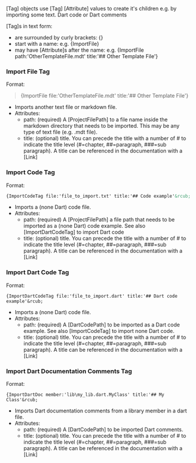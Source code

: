 [//]: # (This file was generated from: doc/templates/03-Tags.mdt using the documentation_builder package on: 2021-09-01 12:59:47.822666.)
<a id='lib-parser-tag-parser-dart-tag'></a>[Tag] objects use [Tag] [Attribute] values to create it's children e.g. by importing some text. Dart code or Dart comments

[Tag]s in text form:
- are surrounded by curly brackets: {}
- start with a name: e.g.  {ImportFile&rcub;
- may have [Attribute]s after the name: e.g. {ImportFile path:'OtherTemplateFile.mdt' title:'## Other Template File'&rcub;


<a id='import-file-tag'></a>
### Import File Tag
Format:
> {ImportFile file:'OtherTemplateFile.mdt' title:'## Other Template File'&rcub;
- Imports another text file or markdown file.
- Attributes:
  - path: (required) A [ProjectFilePath] to a file name inside the markdown directory that needs to be imported. This may be any type of text file (e.g. .mdt file).
  - title: (optional) title. You can precede the title with a number of # to indicate the title level (#=chapter, ##=paragraph, ###=sub paragraph). A title can be referenced in the documentation with a [Link]


<a id='import-code-tag'></a>
### Import Code Tag
Format:
```HTML
{ImportCodeTag file:'file_to_import.txt' title:'## Code example'&rcub;
```
- Imports a (none Dart) code file.
- Attributes:
  - path: (required) A [ProjectFilePath] a file path that needs to be imported as a (none Dart) code example. See also [ImportDartCodeTag] to import Dart code
  - title: (optional) title. You can precede the title with a number of # to indicate the title level (#=chapter, ##=paragraph, ###=sub paragraph). A title can be referenced in the documentation with a [Link]


<a id='import-dart-code-tag'></a>
### Import Dart Code Tag
Format:
```
{ImportDartCodeTag file:'file_to_import.dart' title:'## Dart code example'&rcub;
```
- Imports a (none Dart) code file.
- Attributes:
  - path: (required) A [DartCodePath] to be imported as a Dart code example. See also [ImportCodeTag] to import none Dart code.
  - title: (optional) title. You can precede the title with a number of # to indicate the title level (#=chapter, ##=paragraph, ###=sub paragraph). A title can be referenced in the documentation with a [Link]


<a id='import-dart-documentation-comments-tag'></a>
### Import Dart Documentation Comments Tag
Format:
```
{ImportDartDoc member:'lib\my_lib.dart.MyClass' title:'## My Class'&rcub;
```
- Imports Dart documentation comments from a library member in a dart file.
- Attributes:
  - path: (required) A [DartCodePath] to be imported Dart comments.
  - title: (optional) title. You can precede the title with a number of # to indicate the title level (#=chapter, ##=paragraph, ###=sub paragraph). A title can be referenced in the documentation with a [Link]

